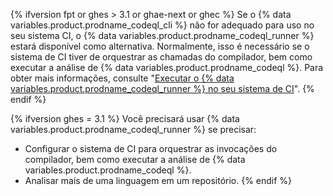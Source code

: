 {% ifversion fpt or ghes > 3.1 or ghae-next or ghec %}
Se o {% data variables.product.prodname_codeql_cli %} não for adequado para uso no seu sistema CI, o {% data variables.product.prodname_codeql_runner %} estará disponível como alternativa. Normalmente, isso é necessário se o sistema de CI tiver de orquestrar as chamadas do compilador, bem como executar a análise de {% data variables.product.prodname_codeql %}. Para obter mais informações, consulte "[Executar o {% data variables.product.prodname_codeql_runner %} no seu sistema de CI](/code-security/secure-coding/using-codeql-code-scanning-with-your-existing-ci-system/running-codeql-runner-in-your-ci-system)".
{% endif %}

{% ifversion ghes = 3.1 %}
Você precisará usar {% data variables.product.prodname_codeql_runner %} se precisar:
- Configurar o sistema de CI para orquestrar as invocações do compilador, bem como executar a análise de {% data variables.product.prodname_codeql %}.
- Analisar mais de uma linguagem em um repositório.
{% endif %}
